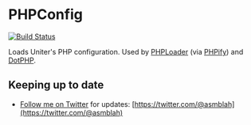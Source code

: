 # PHPConfig

[![Build Status](https://secure.travis-ci.org/uniter/phpconfig.png?branch=master)](http://travis-ci.org/uniter/phpconfig)

Loads Uniter's PHP configuration. Used by [PHPLoader][] (via [PHPify][]) and [DotPHP][].

Keeping up to date
------------------
- [Follow me on Twitter](https://twitter.com/@asmblah) for updates: [https://twitter.com/@asmblah](https://twitter.com/@asmblah)

[DotPHP]: https://github.com/uniter/dotphp
[PHPify]: https://github.com/uniter/phpify
[PHPLoader]: https://github.com/uniter/phploader
